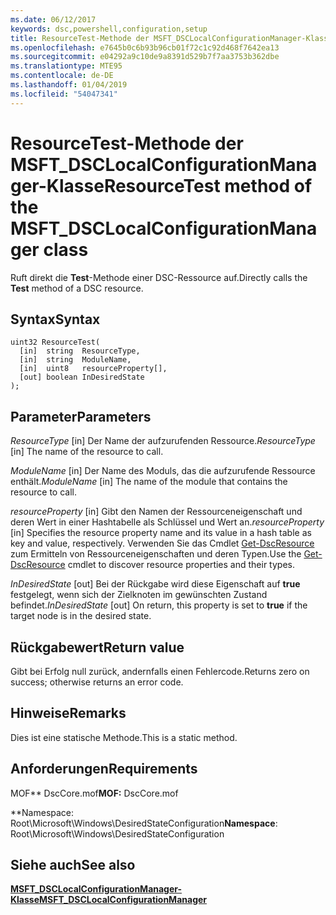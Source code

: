 ```yaml
---
ms.date: 06/12/2017
keywords: dsc,powershell,configuration,setup
title: ResourceTest-Methode der MSFT_DSCLocalConfigurationManager-Klasse
ms.openlocfilehash: e7645b0c6b93b96cb01f72c1c92d468f7642ea13
ms.sourcegitcommit: e04292a9c10de9a8391d529b7f7aa3753b362dbe
ms.translationtype: MTE95
ms.contentlocale: de-DE
ms.lasthandoff: 01/04/2019
ms.locfileid: "54047341"
---
```

# <a name="resourcetest-method-of-the-msftdsclocalconfigurationmanager-class"></a><span data-ttu-id="7e204-103">ResourceTest-Methode der MSFT_DSCLocalConfigurationManager-Klasse</span><span class="sxs-lookup"><span data-stu-id="7e204-103">ResourceTest method of the MSFT_DSCLocalConfigurationManager class</span></span>

<span data-ttu-id="7e204-104">Ruft direkt die **Test**-Methode einer DSC-Ressource auf.</span><span class="sxs-lookup"><span data-stu-id="7e204-104">Directly calls the **Test** method of a DSC resource.</span></span>

## <a name="syntax"></a><span data-ttu-id="7e204-105">Syntax</span><span class="sxs-lookup"><span data-stu-id="7e204-105">Syntax</span></span>

```mof
uint32 ResourceTest(
  [in]  string  ResourceType,
  [in]  string  ModuleName,
  [in]  uint8   resourceProperty[],
  [out] boolean InDesiredState
);
```

## <a name="parameters"></a><span data-ttu-id="7e204-106">Parameter</span><span class="sxs-lookup"><span data-stu-id="7e204-106">Parameters</span></span>

<span data-ttu-id="7e204-107">*ResourceType* \[in\] Der Name der aufzurufenden Ressource.</span><span class="sxs-lookup"><span data-stu-id="7e204-107">*ResourceType* \[in\] The name of the resource to call.</span></span>

<span data-ttu-id="7e204-108">*ModuleName* \[in\] Der Name des Moduls, das die aufzurufende Ressource enthält.</span><span class="sxs-lookup"><span data-stu-id="7e204-108">*ModuleName* \[in\] The name of the module that contains the resource to call.</span></span>

<span data-ttu-id="7e204-109">*resourceProperty* \[in\] Gibt den Namen der Ressourceneigenschaft und deren Wert in einer Hashtabelle als Schlüssel und Wert an.</span><span class="sxs-lookup"><span data-stu-id="7e204-109">*resourceProperty* \[in\] Specifies the resource property name and its value in a hash table as key and value, respectively.</span></span> <span data-ttu-id="7e204-110">Verwenden Sie das Cmdlet [Get-DscResource](/powershell/module/PSDesiredStateConfiguration/Get-DscResource) zum Ermitteln von Ressourceneigenschaften und deren Typen.</span><span class="sxs-lookup"><span data-stu-id="7e204-110">Use the [Get-DscResource](/powershell/module/PSDesiredStateConfiguration/Get-DscResource) cmdlet to discover resource properties and their types.</span></span>

<span data-ttu-id="7e204-111">*InDesiredState* \[out\] Bei der Rückgabe wird diese Eigenschaft auf **true** festgelegt, wenn sich der Zielknoten im gewünschten Zustand befindet.</span><span class="sxs-lookup"><span data-stu-id="7e204-111">*InDesiredState* \[out\] On return, this property is set to **true** if the target node is in the desired state.</span></span>

## <a name="return-value"></a><span data-ttu-id="7e204-112">Rückgabewert</span><span class="sxs-lookup"><span data-stu-id="7e204-112">Return value</span></span>

<span data-ttu-id="7e204-113">Gibt bei Erfolg null zurück, andernfalls einen Fehlercode.</span><span class="sxs-lookup"><span data-stu-id="7e204-113">Returns zero on success; otherwise returns an error code.</span></span>

## <a name="remarks"></a><span data-ttu-id="7e204-114">Hinweise</span><span class="sxs-lookup"><span data-stu-id="7e204-114">Remarks</span></span>

<span data-ttu-id="7e204-115">Dies ist eine statische Methode.</span><span class="sxs-lookup"><span data-stu-id="7e204-115">This is a static method.</span></span>

## <a name="requirements"></a><span data-ttu-id="7e204-116">Anforderungen</span><span class="sxs-lookup"><span data-stu-id="7e204-116">Requirements</span></span>

<span data-ttu-id="7e204-117">MOF\*\* DscCore.mof</span><span class="sxs-lookup"><span data-stu-id="7e204-117">**MOF:** DscCore.mof</span></span>

<span data-ttu-id="7e204-118">\*\*Namespace: Root\Microsoft\Windows\DesiredStateConfiguration</span><span class="sxs-lookup"><span data-stu-id="7e204-118">**Namespace**: Root\Microsoft\Windows\DesiredStateConfiguration</span></span>

## <a name="see-also"></a><span data-ttu-id="7e204-119">Siehe auch</span><span class="sxs-lookup"><span data-stu-id="7e204-119">See also</span></span>

[<span data-ttu-id="7e204-120">**MSFT_DSCLocalConfigurationManager-Klasse**</span><span class="sxs-lookup"><span data-stu-id="7e204-120">**MSFT_DSCLocalConfigurationManager**</span></span>](msft-dsclocalconfigurationmanager.md)